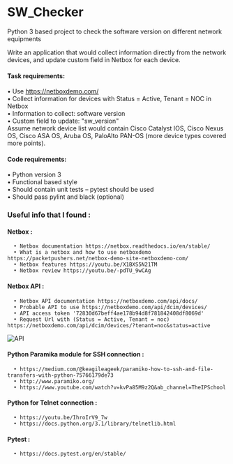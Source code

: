 # SW_Checker
Python 3 based project to check the software version on different network equipments

Write an application that would collect information directly from the network devices, and update custom field in Netbox for each device.</br>
#### Task requirements:</br>
•	Use https://netboxdemo.com/</br>
•	Collect information for devices with Status = Active, Tenant = NOC in Netbox</br>
•	Information to collect: software version</br>
•	Custom field to update: "sw_version"</br>
Assume network device list would contain Cisco Catalyst IOS, Cisco Nexus OS, Cisco ASA OS, Aruba OS, PaloAlto PAN-OS (more device types covered more points).</br>
#### Code requirements:</br>
•	Python version 3</br>
•	Functional based style</br>
•	Should contain unit tests – pytest should be used</br>
•	Should pass pylint and black (optional)</br>


### Useful info that I found :

#### Netbox :</br>
      • Netbox documentation https://netbox.readthedocs.io/en/stable/
      • What is a netbox and how to use netboxdemo https://packetpushers.net/netbox-demo-site-netboxdemo-com/
      • Netbox features https://youtu.be/X1BXS5N21TM
      • Netbox review https://youtu.be/-pdTU_9wCAg
#### Netbox API :</br>
      • Netbox API documentation https://netboxdemo.com/api/docs/
      • Probable API to use https://netboxdemo.com/api/dcim/devices/
      • API access token '72830d67beff4ae178b94d8f781842408df8069d'
      • Request Url with (Status = Active, Tenant = noc) https://netboxdemo.com/api/dcim/devices/?tenant=noc&status=active
  ![API](https://user-images.githubusercontent.com/55871427/98450154-fbbda500-2142-11eb-88f8-6b7438432217.JPG)

      
####  Python Paramika module for SSH connection :</br>
      • https://medium.com/@keagileageek/paramiko-how-to-ssh-and-file-transfers-with-python-75766179de73
      • http://www.paramiko.org/
      • https://www.youtube.com/watch?v=kvPa85M9z2Q&ab_channel=TheIPSchool
####  Python for Telnet connection :</br>      
      • https://youtu.be/IhroIrV9_7w
      • https://docs.python.org/3.1/library/telnetlib.html
#### Pytest :</br>      
      • https://docs.pytest.org/en/stable/

